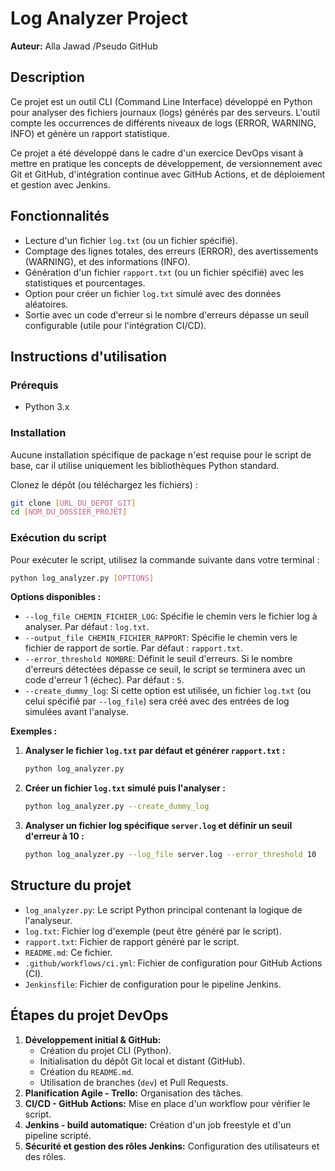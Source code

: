 # Log Analyzer Project

**Auteur:** Alla Jawad /Pseudo GitHub

## Description

Ce projet est un outil CLI (Command Line Interface) développé en Python pour analyser des fichiers journaux (logs) générés par des serveurs. L'outil compte les occurrences de différents niveaux de logs (ERROR, WARNING, INFO) et génère un rapport statistique.

Ce projet a été développé dans le cadre d'un exercice DevOps visant à mettre en pratique les concepts de développement, de versionnement avec Git et GitHub, d'intégration continue avec GitHub Actions, et de déploiement et gestion avec Jenkins.

## Fonctionnalités

*   Lecture d'un fichier `log.txt` (ou un fichier spécifié).
*   Comptage des lignes totales, des erreurs (ERROR), des avertissements (WARNING), et des informations (INFO).
*   Génération d'un fichier `rapport.txt` (ou un fichier spécifié) avec les statistiques et pourcentages.
*   Option pour créer un fichier `log.txt` simulé avec des données aléatoires.
*   Sortie avec un code d'erreur si le nombre d'erreurs dépasse un seuil configurable (utile pour l'intégration CI/CD).

## Instructions d'utilisation

### Prérequis

*   Python 3.x

### Installation

Aucune installation spécifique de package n'est requise pour le script de base, car il utilise uniquement les bibliothèques Python standard.

Clonez le dépôt (ou téléchargez les fichiers) :
```bash
git clone [URL_DU_DEPOT_GIT]
cd [NOM_DU_DOSSIER_PROJET]
```

### Exécution du script

Pour exécuter le script, utilisez la commande suivante dans votre terminal :

```bash
python log_analyzer.py [OPTIONS]
```

**Options disponibles :**

*   `--log_file CHEMIN_FICHIER_LOG`: Spécifie le chemin vers le fichier log à analyser. Par défaut : `log.txt`.
*   `--output_file CHEMIN_FICHIER_RAPPORT`: Spécifie le chemin vers le fichier de rapport de sortie. Par défaut : `rapport.txt`.
*   `--error_threshold NOMBRE`: Définit le seuil d'erreurs. Si le nombre d'erreurs détectées dépasse ce seuil, le script se terminera avec un code d'erreur 1 (échec). Par défaut : `5`.
*   `--create_dummy_log`: Si cette option est utilisée, un fichier `log.txt` (ou celui spécifié par `--log_file`) sera créé avec des entrées de log simulées avant l'analyse.

**Exemples :**

1.  **Analyser le fichier `log.txt` par défaut et générer `rapport.txt` :**
    ```bash
    python log_analyzer.py
    ```

2.  **Créer un fichier `log.txt` simulé puis l'analyser :**
    ```bash
    python log_analyzer.py --create_dummy_log
    ```

3.  **Analyser un fichier log spécifique `server.log` et définir un seuil d'erreur à 10 :**
    ```bash
    python log_analyzer.py --log_file server.log --error_threshold 10
    ```

## Structure du projet

*   `log_analyzer.py`: Le script Python principal contenant la logique de l'analyseur.
*   `log.txt`: Fichier log d'exemple (peut être généré par le script).
*   `rapport.txt`: Fichier de rapport généré par le script.
*   `README.md`: Ce fichier.
*   `.github/workflows/ci.yml`: Fichier de configuration pour GitHub Actions (CI).
*   `Jenkinsfile`: Fichier de configuration pour le pipeline Jenkins.

## Étapes du projet DevOps

1.  **Développement initial & GitHub:**
    *   Création du projet CLI (Python).
    *   Initialisation du dépôt Git local et distant (GitHub).
    *   Création du `README.md`.
    *   Utilisation de branches (`dev`) et Pull Requests.
2.  **Planification Agile - Trello:** Organisation des tâches.
3.  **CI/CD - GitHub Actions:** Mise en place d'un workflow pour vérifier le script.
4.  **Jenkins - build automatique:** Création d'un job freestyle et d'un pipeline scripté.
5.  **Sécurité et gestion des rôles Jenkins:** Configuration des utilisateurs et des rôles. 